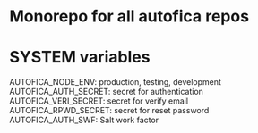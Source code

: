 # Monorepo for all autofica repos

# SYSTEM variables

AUTOFICA_NODE_ENV: production, testing, development
AUTOFICA_AUTH_SECRET: secret for authentication
AUTOFICA_VERI_SECRET: secret for verify email
AUTOFICA_RPWD_SECRET: secret for reset password
AUTOFICA_AUTH_SWF: Salt work factor

